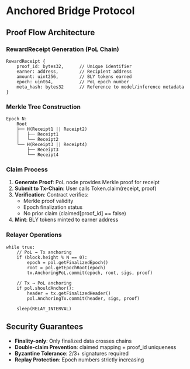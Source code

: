 # Anchored Bridge Protocol

## Proof Flow Architecture

### RewardReceipt Generation (PoL Chain)
```
RewardReceipt {
    proof_id: bytes32,      // Unique identifier
    earner: address,        // Recipient address
    amount: uint256,        // BLY tokens earned
    epoch: uint64,          // PoL epoch number
    meta_hash: bytes32      // Reference to model/inference metadata
}
```

### Merkle Tree Construction
```
Epoch N:
    Root
    ├── H(Receipt1 || Receipt2)
    │   ├── Receipt1
    │   └── Receipt2
    └── H(Receipt3 || Receipt4)
        ├── Receipt3
        └── Receipt4
```

### Claim Process
1. **Generate Proof**: PoL node provides Merkle proof for receipt
2. **Submit to Tx-Chain**: User calls Token.claim(receipt, proof)
3. **Verification**: Contract verifies:
   - Merkle proof validity
   - Epoch finalization status
   - No prior claim (claimed[proof_id] == false)
4. **Mint**: BLY tokens minted to earner address

### Relayer Operations
```
while true:
    // PoL → Tx anchoring
    if (block.height % N == 0):
        epoch = pol.getFinalizedEpoch()
        root = pol.getEpochRoot(epoch)
        tx.AnchoringPoL.commit(epoch, root, sigs, proof)
    
    // Tx → PoL anchoring
    if pol.shouldAnchor():
        header = tx.getFinalizedHeader()
        pol.AnchoringTx.commit(header, sigs, proof)
    
    sleep(RELAY_INTERVAL)
```

## Security Guarantees
- **Finality-only**: Only finalized data crosses chains
- **Double-claim Prevention**: claimed mapping + proof_id uniqueness
- **Byzantine Tolerance**: 2/3+ signatures required
- **Replay Protection**: Epoch numbers strictly increasing